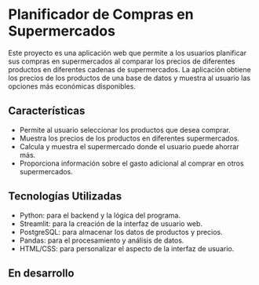 # Planificador de Compras en Supermercados

Este proyecto es una aplicación web que permite a los usuarios planificar sus compras en supermercados al comparar los precios de diferentes productos en diferentes cadenas de supermercados. 
La aplicación obtiene los precios de los productos de una base de datos y muestra al usuario las opciones más económicas disponibles.


## Características

- Permite al usuario seleccionar los productos que desea comprar.
- Muestra los precios de los productos en diferentes supermercados.
- Calcula y muestra el supermercado donde el usuario puede ahorrar más.
- Proporciona información sobre el gasto adicional al comprar en otros supermercados.

## Tecnologías Utilizadas

- Python: para el backend y la lógica del programa.
- Streamlit: para la creación de la interfaz de usuario web.
- PostgreSQL: para almacenar los datos de productos y precios.
- Pandas: para el procesamiento y análisis de datos.
- HTML/CSS: para personalizar el aspecto de la interfaz de usuario.

## En desarrollo